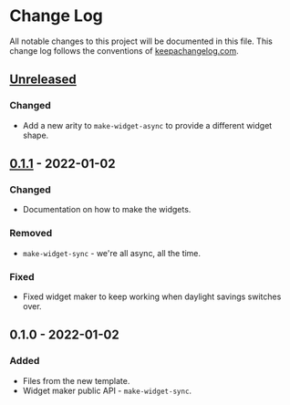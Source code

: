 # Change Log
All notable changes to this project will be documented in this file. This change log follows the conventions of [keepachangelog.com](http://keepachangelog.com/).

## [Unreleased]
### Changed
- Add a new arity to `make-widget-async` to provide a different widget shape.

## [0.1.1] - 2022-01-02
### Changed
- Documentation on how to make the widgets.

### Removed
- `make-widget-sync` - we're all async, all the time.

### Fixed
- Fixed widget maker to keep working when daylight savings switches over.

## 0.1.0 - 2022-01-02
### Added
- Files from the new template.
- Widget maker public API - `make-widget-sync`.

[Unreleased]: https://github.com/your-name/intellij/compare/0.1.1...HEAD
[0.1.1]: https://github.com/your-name/intellij/compare/0.1.0...0.1.1
